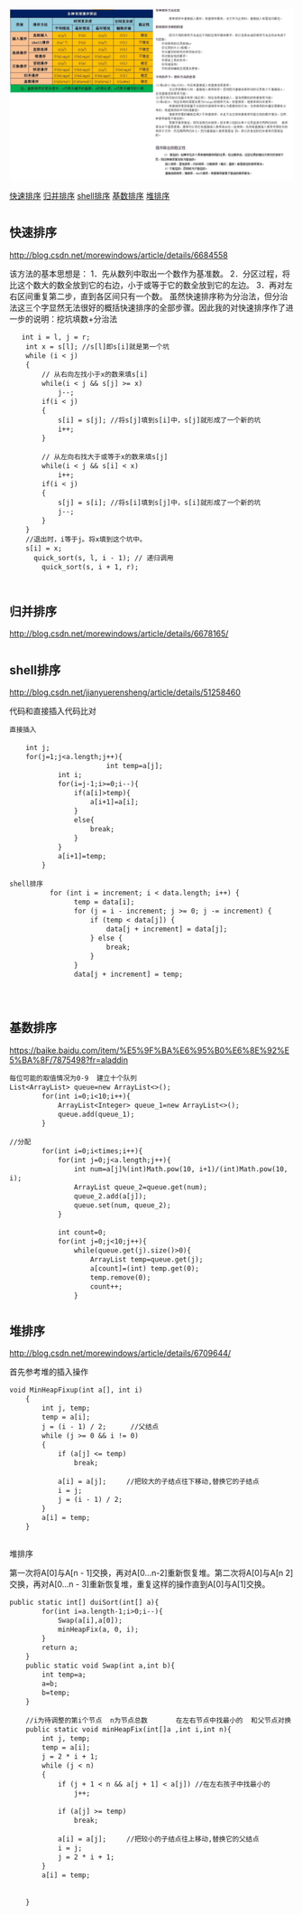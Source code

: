 ![](排序.png)

[快速排序](#page1)
[归并排序](#page2)
[shell排序](#page3)
[基数排序](#page4)
[堆排序](#page5)
# <h2 id="page1">快速排序</h2>
http://blog.csdn.net/morewindows/article/details/6684558

该方法的基本思想是：
1．先从数列中取出一个数作为基准数。
2．分区过程，将比这个数大的数全放到它的右边，小于或等于它的数全放到它的左边。
3．再对左右区间重复第二步，直到各区间只有一个数。
虽然快速排序称为分治法，但分治法这三个字显然无法很好的概括快速排序的全部步骤。因此我的对快速排序作了进一步的说明：挖坑填数+分治法
```
   int i = l, j = r;  
    int x = s[l]; //s[l]即s[i]就是第一个坑  
    while (i < j)  
    {  
        // 从右向左找小于x的数来填s[i]  
        while(i < j && s[j] >= x)   
            j--;    
        if(i < j)   
        {  
            s[i] = s[j]; //将s[j]填到s[i]中，s[j]就形成了一个新的坑  
            i++;  
        }  
  
        // 从左向右找大于或等于x的数来填s[j]  
        while(i < j && s[i] < x)  
            i++;    
        if(i < j)   
        {  
            s[j] = s[i]; //将s[i]填到s[j]中，s[i]就形成了一个新的坑  
            j--;  
        }  
    }  
    //退出时，i等于j。将x填到这个坑中。  
    s[i] = x;  
      quick_sort(s, l, i - 1); // 递归调用   
        quick_sort(s, i + 1, r);
   
```
# <h2 id="page2">归并排序</h2>

http://blog.csdn.net/morewindows/article/details/6678165/

# <h2 id="page3">shell排序</h2>

http://blog.csdn.net/jianyuerensheng/article/details/51258460

代码和直接插入代码比对
```
直接插入

	int j;
	for(j=1;j<a.length;j++){
                        int temp=a[j];
			int i;
			for(i=j-1;i>=0;i--){
				if(a[i]>temp){
					a[i+1]=a[i];
				}
				else{
					break;
				}
			}
			a[i+1]=temp;
		}

shell排序
          for (int i = increment; i < data.length; i++) {
                temp = data[i];
                for (j = i - increment; j >= 0; j -= increment) {
                    if (temp < data[j]) {
                        data[j + increment] = data[j];
                    } else {
                        break;
                    }
                }
                data[j + increment] = temp;



```
# <h2 id="page4">基数排序</h2>

https://baike.baidu.com/item/%E5%9F%BA%E6%95%B0%E6%8E%92%E5%BA%8F/7875498?fr=aladdin
```
每位可能的取值情况为0-9  建立十个队列
List<ArrayList> queue=new ArrayList<>();
		for(int i=0;i<10;i++){
			ArrayList<Integer> queue_1=new ArrayList<>();
			queue.add(queue_1);
		}

//分配
		for(int i=0;i<times;i++){
			for(int j=0;j<a.length;j++){
				int num=a[j]%(int)Math.pow(10, i+1)/(int)Math.pow(10, i);
				ArrayList queue_2=queue.get(num);
				queue_2.add(a[j]);
				queue.set(num, queue_2);
			}
			
			int count=0;
			for(int j=0;j<10;j++){
				while(queue.get(j).size()>0){
					ArrayList temp=queue.get(j);
					a[count]=(int) temp.get(0);
					temp.remove(0);
					count++;
				}				

```
# <h2 id="page5">堆排序</h2>

http://blog.csdn.net/morewindows/article/details/6709644/

首先参考堆的插入操作
```
void MinHeapFixup(int a[], int i)  
	{  
	    int j, temp;  
	    temp = a[i];  
	    j = (i - 1) / 2;      //父结点  
	    while (j >= 0 && i != 0)  
	    {  
	        if (a[j] <= temp)  
	            break;  
	          
	        a[i] = a[j];     //把较大的子结点往下移动,替换它的子结点  
	        i = j;  
	        j = (i - 1) / 2;  
	    }  
	    a[i] = temp;  
	}  


```
堆排序

第一次将A[0]与A[n - 1]交换，再对A[0…n-2]重新恢复堆。第二次将A[0]与A[n  2]交换，再对A[0…n - 3]重新恢复堆，重复这样的操作直到A[0]与A[1]交换。
```
public static int[] duiSort(int[] a){
		for(int i=a.length-1;i>0;i--){
			Swap(a[i],a[0]);
			minHeapFix(a, 0, i);
		}
		return a;
	}
	public static void Swap(int a,int b){
		int temp=a;
		a=b;
		b=temp;
	}
	
	//i为待调整的第i个节点  n为节点总数       在左右节点中找最小的  和父节点对换
	public static void minHeapFix(int[]a ,int i,int n){
		int j, temp;  
	    temp = a[i];  
	    j = 2 * i + 1;  
	    while (j < n)  
	    {  
	        if (j + 1 < n && a[j + 1] < a[j]) //在左右孩子中找最小的  
	            j++;  
	  
	        if (a[j] >= temp)  
	            break;  
	  
	        a[i] = a[j];     //把较小的子结点往上移动,替换它的父结点  
	        i = j;  
	        j = 2 * i + 1;  
	    }  
	    a[i] = temp;  
		
		
	}


```
